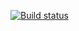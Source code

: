 [![Build status](https://ci.appveyor.com/api/projects/status/ifqnfi0qfs96x9o8/branch/master?svg=true)](https://ci.appveyor.com/project/NazarovAleksey/api-ci/branch/master)
